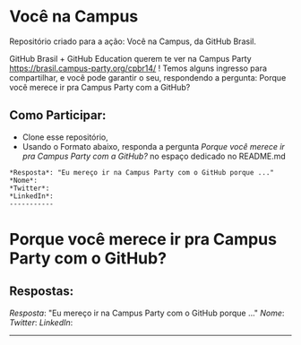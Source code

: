 # Você na Campus
Repositório criado para a ação: Você na Campus, da GitHub Brasil.

GitHub Brasil + GitHub Education querem te ver na Campus Party https://brasil.campus-party.org/cpbr14/ !
Temos alguns ingresso para compartilhar, e você pode garantir o seu, respondendo a pergunta: Porque você merece ir pra Campus Party com a GitHub?

## Como Participar: 
- Clone esse repositório,
- Usando o Formato abaixo, responda a pergunta *Porque você merece ir pra Campus Party com a GitHub?* no espaço dedicado no README.md
```
*Resposta*: "Eu mereço ir na Campus Party com o GitHub porque ..." 
*Nome*: 
*Twitter*:
*LinkedIn*: 
-----------
```

# Porque você merece ir pra Campus Party com o GitHub?
## Respostas:

*Resposta*: "Eu mereço ir na Campus Party com o GitHub porque ..." 
*Nome*: 
*Twitter*:
*LinkedIn*: 

-----------
